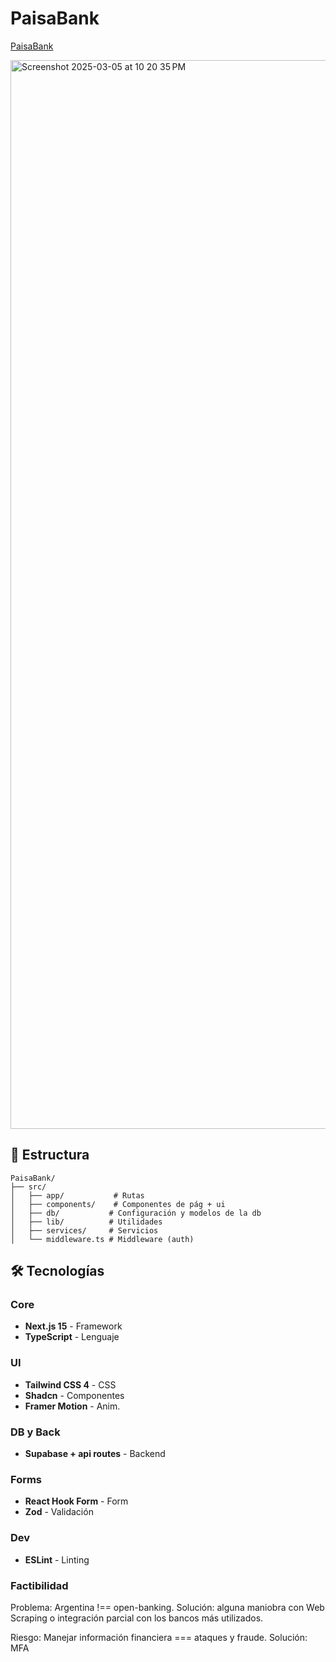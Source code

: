 # PaisaBank

[PaisaBank](https://paisa-bank.vercel.app)

<img width="1710" alt="Screenshot 2025-03-05 at 10 20 35 PM" src="https://github.com/user-attachments/assets/32ba37cf-cfc3-49d8-94ce-8a198a18c920" />

## 📁 Estructura
```
PaisaBank/
├── src/
│   ├── app/           # Rutas
│   ├── components/    # Componentes de pág + ui
│   ├── db/           # Configuración y modelos de la db
│   ├── lib/          # Utilidades
│   ├── services/     # Servicios
│   └── middleware.ts # Middleware (auth)
```

## 🛠️ Tecnologías

### Core
- **Next.js 15** - Framework
- **TypeScript** - Lenguaje

### UI
- **Tailwind CSS 4** - CSS
- **Shadcn** - Componentes
- **Framer Motion** - Anim.

### DB y Back
- **Supabase + api routes** - Backend

### Forms
- **React Hook Form** - Form
- **Zod** - Validación

### Dev
- **ESLint** - Linting

### Factibilidad
Problema: Argentina !== open-banking.
Solución: alguna maniobra con Web Scraping o integración parcial con los bancos más utilizados.

Riesgo: Manejar información financiera === ataques y fraude. 
Solución: MFA


